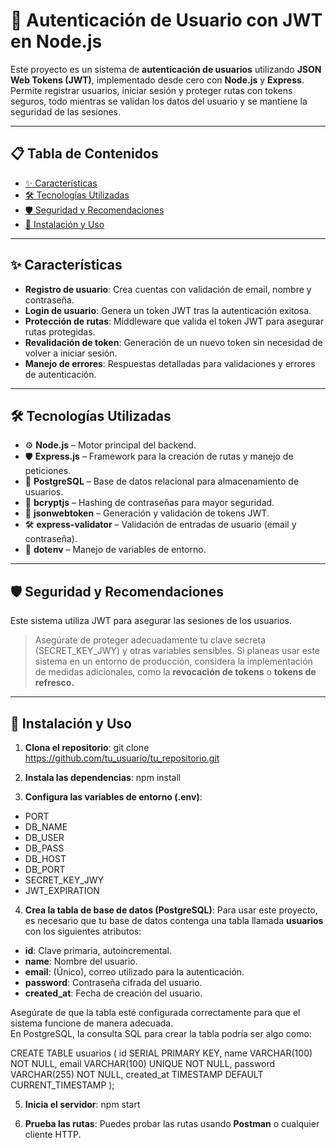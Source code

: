 # 🔐 **Autenticación de Usuario con JWT en Node.js**

Este proyecto es un sistema de **autenticación de usuarios** utilizando **JSON Web Tokens (JWT)**, implementado desde cero con **Node.js** y **Express**. Permite registrar usuarios, iniciar sesión y proteger rutas con tokens seguros, todo mientras se validan los datos del usuario y se mantiene la seguridad de las sesiones.

---

## 📋 Tabla de Contenidos

- [✨ Características](#-características)
- [🛠️ Tecnologías Utilizadas](#-tecnologías-utilizadas)
- [🛡️ Seguridad y Recomendaciones](#-seguridad-y-recomendaciones)
- [🔧 Instalación y Uso](#-instalación-y-uso)

---

## ✨ Características

- **Registro de usuario**: Crea cuentas con validación de email, nombre y contraseña.
- **Login de usuario**: Genera un token JWT tras la autenticación exitosa.
- **Protección de rutas**: Middleware que valida el token JWT para asegurar rutas protegidas.
- **Revalidación de token**: Generación de un nuevo token sin necesidad de volver a iniciar sesión.
- **Manejo de errores**: Respuestas detalladas para validaciones y errores de autenticación.

---

## 🛠️ Tecnologías Utilizadas

- ⚙️ **Node.js** – Motor principal del backend.
- 🛡️ **Express.js** – Framework para la creación de rutas y manejo de peticiones.
- 🧳 **PostgreSQL** – Base de datos relacional para almacenamiento de usuarios.
- 🔐 **bcryptjs** – Hashing de contraseñas para mayor seguridad.
- 🔑 **jsonwebtoken** – Generación y validación de tokens JWT.
- 🛠️ **express-validator** – Validación de entradas de usuario (email y contraseña).
- 🌱 **dotenv** – Manejo de variables de entorno.

---

## 🛡️ Seguridad y Recomendaciones
Este sistema utiliza JWT para asegurar las sesiones de los usuarios.
> Asegúrate de proteger adecuadamente tu clave secreta (SECRET_KEY_JWY) y otras variables sensibles. Si planeas usar este sistema en un entorno de producción, considera la implementación de medidas adicionales, como la **revocación de tokens** o **tokens de refresco.**

---

## 🔧 Instalación y Uso

1. **Clona el repositorio**:
git clone https://github.com/tu_usuario/tu_repositorio.git

2. **Instala las dependencias**:
npm install

3. **Configura las variables de entorno (.env)**:
- PORT
- DB_NAME
- DB_USER
- DB_PASS
- DB_HOST
- DB_PORT
- SECRET_KEY_JWY
- JWT_EXPIRATION

4. **Crea la tabla de base de datos (PostgreSQL)**:
Para usar este proyecto, es necesario que tu base de datos contenga una tabla llamada **usuarios** con los siguientes atributos:

- **id**: Clave primaria, autoincremental.
- **name**: Nombre del usuario.
- **email**: (Único), correo utilizado para la autenticación.
- **password**: Contraseña cifrada del usuario.
- **created_at**: Fecha de creación del usuario.

Asegúrate de que la tabla esté configurada correctamente para que el sistema funcione de manera adecuada.  
En PostgreSQL, la consulta SQL para crear la tabla podría ser algo como:

CREATE TABLE usuarios (
    id SERIAL PRIMARY KEY,
    name VARCHAR(100) NOT NULL,
    email VARCHAR(100) UNIQUE NOT NULL,
    password VARCHAR(255) NOT NULL,
    created_at TIMESTAMP DEFAULT CURRENT_TIMESTAMP
);

5. **Inicia el servidor**:
npm start

6. **Prueba las rutas**:
Puedes probar las rutas usando **Postman** o cualquier cliente HTTP.
